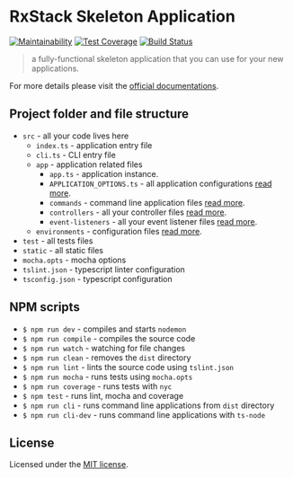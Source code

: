 # RxStack Skeleton Application

[![Maintainability](https://api.codeclimate.com/v1/badges/f6e90ec8ea970b424179/maintainability)](https://codeclimate.com/github/rxstack/skeleton/maintainability)
[![Test Coverage](https://api.codeclimate.com/v1/badges/f6e90ec8ea970b424179/test_coverage)](https://codeclimate.com/github/rxstack/skeleton/test_coverage)
[![Build Status](https://travis-ci.org/rxstack/skeleton.svg?branch=master)](https://travis-ci.org/rxstack/skeleton)

> a fully-functional skeleton application that you can use for your new applications.

For more details please visit the [official documentations](https://github.com/rxstack/rxstack).

## <a name="project-structure"></a> Project folder and file structure

- `src` - all your code lives here
    - `index.ts` - application entry file
    - `cli.ts` - CLI entry file
    - `app` - application related files
        - `app.ts` - application instance.
        - `APPLICATION_OPTIONS.ts` - all application configurations [read more](https://github.com/rxstack/rxstack/blob/master/packages/core/docs/application.md).
        - `commands` - command line application files [read more](https://github.com/rxstack/rxstack/blob/master/packages/core/docs/console.md).
        - `controllers` - all your controller files [read more](https://github.com/rxstack/rxstack/blob/master/packages/core/docs/kernel.md).
        - `event-listeners` - all your event listener files [read more](https://github.com/rxstack/rxstack/blob/master/packages/async-event-dispatcher).
    - `environments` - configuration files [read more](https://github.com/rxstack/rxstack/tree/master/packages/configuration).
- `test` - all tests files
- `static` - all static files
- `mocha.opts` - mocha options
- `tslint.json` - typescript linter configuration
- `tsconfig.json` - typescript configuration  

## <a name="npm-scripts"></a> NPM scripts

- `$ npm run dev` - compiles and starts `nodemon`
- `$ npm run compile` - compiles the source code
- `$ npm run watch` - watching for file changes
- `$ npm run clean` - removes the `dist` directory
- `$ npm run lint` - lints the source code using `tslint.json`
- `$ npm run mocha` - runs tests using `mocha.opts`
- `$ npm run coverage` - runs tests with `nyc`
- `$ npm test` - runs lint, mocha and coverage
- `$ npm run cli` - runs command line applications from `dist` directory
- `$ npm run cli-dev` - runs command line applications with `ts-node`

## License

Licensed under the [MIT license](LICENSE).